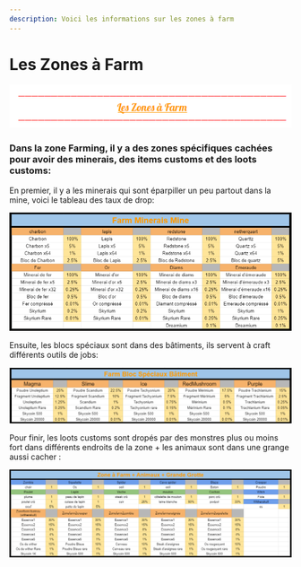 ```yaml
---
description: Voici les informations sur les zones à farm
---
```


# Les Zones à Farm

![](../.gitbook/assets/capture-decran-2021-03-30-103154.png)

### **Dans la zone Farming, il y a des zones spécifiques cachées pour avoir des minerais, des items customs et des loots customs:**

En premier, il y a les minerais qui sont éparpiller un peu partout dans la mine, voici le tableau des taux de drop:

![](../.gitbook/assets/farm-mine.png)

Ensuite, les blocs spéciaux sont dans des bâtiments, ils servent à craft différents outils de jobs: 

![](../.gitbook/assets/farm-bloc-speciaux.png)

Pour finir, les loots customs sont dropés par des monstres plus ou moins fort dans différents endroits de la zone + les animaux sont dans une grange aussi cacher :

![](../.gitbook/assets/autre-farm.png)

